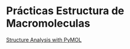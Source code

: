 # Prácticas Estructura de Macromoleculas

[Structure Analysis with PyMOL](https://amoyag.github.io/Estructura_Macromoleculas/blob/main/pymol.ipynb)
